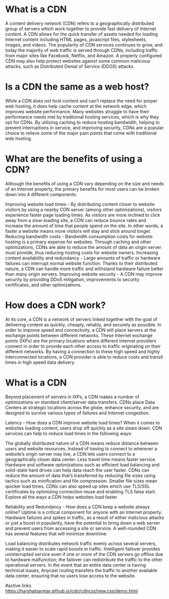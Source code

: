 # What is a CDN
A content delivery network (CDN) refers to a geographically distributed group of servers which work together to provide fast delivery of Internet content.
A CDN allows for the quick transfer of assets needed for loading Internet content including HTML pages, javascript files, stylesheets, images, and videos. The popularity of CDN services continues to grow, and today the majority of web traffic is served through CDNs, including traffic from major sites like Facebook, Netflix, and Amazon.
A properly configured CDN may also help protect websites against some common malicious attacks, such as Distributed Denial of Service (DDOS) attacks.

# Is a CDN the same as a web host?
While a CDN does not host content and can’t replace the need for proper web hosting, it does help cache content at the network edge, which improves website performance. Many websites struggle to have their performance needs met by traditional hosting services, which is why they opt for CDNs.
By utilizing caching to reduce hosting bandwidth, helping to prevent interruptions in service, and improving security, CDNs are a popular choice to relieve some of the major pain points that come with traditional web hosting.

# What are the benefits of using a CDN?
Although the benefits of using a CDN vary depending on the size and needs of an Internet property, the primary benefits for most users can be broken down into 4 different components:

Improving website load times - By distributing content closer to website visitors by using a nearby CDN server (among other optimizations), visitors experience faster page loading times. As visitors are more inclined to click away from a slow-loading site, a CDN can reduce bounce rates and increase the amount of time that people spend on the site. In other words, a faster a website means more visitors will stay and stick around longer.
Reducing bandwidth costs - Bandwidth consumption costs for website hosting is a primary expense for websites. Through caching and other optimizations, CDNs are able to reduce the amount of data an origin server must provide, thus reducing hosting costs for website owners.
Increasing content availability and redundancy - Large amounts of traffic or hardware failures can interrupt normal website function. Thanks to their distributed nature, a CDN can handle more traffic and withstand hardware failure better than many origin servers.
Improving website security - A CDN may improve security by providing DDoS mitigation, improvements to security certificates, and other optimizations.

# How does a CDN work?
At its core, a CDN is a network of servers linked together with the goal of delivering content as quickly, cheaply, reliably, and securely as possible. In order to improve speed and connectivity, a CDN will place servers at the exchange points between different networks.
These Internet exchange points (IXPs) are the primary locations where different Internet providers connect in order to provide each other access to traffic originating on their different networks. By having a connection to these high speed and highly interconnected locations, a CDN provider is able to reduce costs and transit times in high speed data delivery.

# What is a CDN
Beyond placement of servers in IXPs, a CDN makes a number of optimizations on standard client/server data transfers. CDNs place Data Centers at strategic locations across the globe, enhance security, and are designed to survive various types of failures and Internet congestion.

Latency - How does a CDN improve website load times?
When it comes to websites loading content, users drop off quickly as a site slows down. CDN services can help to reduce load times in the following ways:

The globally distributed nature of a CDN means reduce distance between users and website resources. Instead of having to connect to wherever a website’s origin server may live, a CDN lets users connect to a geographically closer data center. Less travel time means faster service.
Hardware and software optimizations such as efficient load balancing and solid-state hard drives can help data reach the user faster.
CDNs can reduce the amount of data that’s transferred by reducing file sizes using tactics such as minification and file compression. Smaller file sizes mean quicker load times.
CDNs can also speed up sites which use TLS/SSL certificates by optimizing connection reuse and enabling TLS false start.
Explore all the ways a CDN helps websites load faster

Reliability and Redundancy - How does a CDN keep a website always online?
Uptime is a critical component for anyone with an Internet property. Hardware failures and spikes in traffic, as a result of either malicious attacks or just a boost in popularity, have the potential to bring down a web server and prevent users from accessing a site or service. A well-rounded CDN has several features that will minimize downtime:

Load balancing distributes network traffic evenly across several servers, making it easier to scale rapid boosts in traffic.
Intelligent failover provides uninterrupted service even if one or more of the CDN servers go offline due to hardware malfunction; the failover can redistribute the traffic to the other operational servers.
In the event that an entire data center is having technical issues, Anycast routing transfers the traffic to another available data center, ensuring that no users lose access to the website.



#active links
https://harshalparmar.github.io/cdn/cdncss/new.css/demo.html
